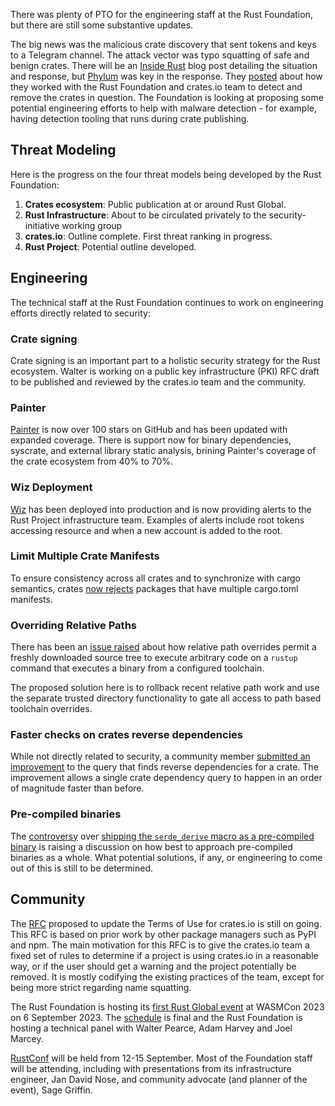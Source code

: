 There was plenty of PTO for the engineering staff at the Rust Foundation, but there are still some substantive updates.

The big news was the malicious crate discovery that sent tokens and keys to a Telegram channel. The attack vector was typo squatting of safe and benign crates. There will be an [Inside Rust](https://blog.rust-lang.org/inside-rust/) blog post detailing the situation and response, but [Phylum](https://www.phylum.io/) was key in the response. They [posted](https://blog.phylum.io/rust-malware-staged-on-crates-io/) about how they worked with the Rust Foundation and crates.io team to detect and remove the crates in question. The Foundation is looking at proposing some potential engineering efforts to help with malware detection - for example, having detection tooling that runs during crate publishing.

## Threat Modeling

Here is the progress on the four threat models being developed by the Rust Foundation:

1. **Crates ecosystem**: Public publication at or around Rust Global.
2. **Rust Infrastructure**: About to be circulated privately to the security-initiative working group
3. **crates.io**: Outline complete. First threat ranking in progress.
4. **Rust Project**: Potential outline developed.

## Engineering

The technical staff at the Rust Foundation continues to work on engineering efforts directly related to security:

### Crate signing

Crate signing is an important part to a holistic security strategy for the Rust ecosystem. Walter is working on a public key infrastructure (PKI) RFC draft to be published and reviewed by the crates.io team and the community.

### Painter

[Painter](https://github.com/rustfoundation/painter) is now over 100 stars on GitHub and has been updated with expanded coverage. There is support now for binary dependencies, syscrate, and external library static analysis, brining Painter's coverage of the crate ecosystem from 40% to 70%.

### Wiz Deployment

[Wiz](https://www.wiz.io/) has been deployed into production and is now providing alerts to the Rust Project infrastructure team. Examples of alerts include root tokens accessing resource and when a new account is added to the root.

### Limit Multiple Crate Manifests

To ensure consistency across all crates and to synchronize with cargo semantics, crates [now rejects](https://github.com/rust-lang/crates.io/pull/7008) packages that have multiple cargo.toml manifests. 

### Overriding Relative Paths

There has been an [issue raised](https://github.com/rust-lang/rustup/issues/3461) about how relative path overrides permit a freshly downloaded source tree to execute arbitrary code on a `rustup` command that executes a binary from a configured toolchain.

The proposed solution here is to rollback recent relative path work and use the separate trusted directory functionality to gate all access to path based toolchain overrides.

### Faster checks on crates reverse dependencies

While not directly related to security, a community member [submitted an improvement](https://github.com/rust-lang/crates.io/pull/6910) to the query that finds reverse dependencies for a crate. The improvement allows a single crate dependency query to happen in an order of magnitude faster than before. 

### Pre-compiled binaries

The [controversy](https://www.bleepingcomputer.com/news/security/rust-devs-push-back-as-serde-project-ships-precompiled-binaries/) over [shipping the `serde_derive` macro as a pre-compiled binary](https://github.com/serde-rs/serde/issues/2538#issuecomment-1654783988) is raising a discussion on how best to approach pre-compiled binaries as a whole. What potential solutions, if any, or engineering to come out of this is still to be determined.

## Community

The [RFC](https://github.com/rust-lang/rfcs/pull/3463) proposed to update the Terms of Use for crates.io is still on going. This RFC is based on prior work by other package managers such as PyPI and npm. The main motivation for this RFC is to give the crates.io team a fixed set of rules to determine if a project is using crates.io in a reasonable way, or if the user should get a warning and the project potentially be removed. It is mostly codifying the existing practices of the team, except for being more strict regarding name squatting.

The Rust Foundation is hosting its [first Rust Global event](https://foundation.rust-lang.org/news/rust-foundation-to-host-inaugural-rust-global-event-at-wasmcon-2023/) at WASMCon 2023 on 6 September 2023. The [schedule](https://events.linuxfoundation.org/rust-global/) is final and the Rust Foundation is hosting a technical panel with Walter Pearce, Adam Harvey and Joel Marcey.

[RustConf](https://rustconf.com/) will be held from 12-15 September. Most of the Foundation staff will be attending, including with presentations from its infrastructure engineer, Jan David Nose, and community advocate (and planner of the event), Sage Griffin.